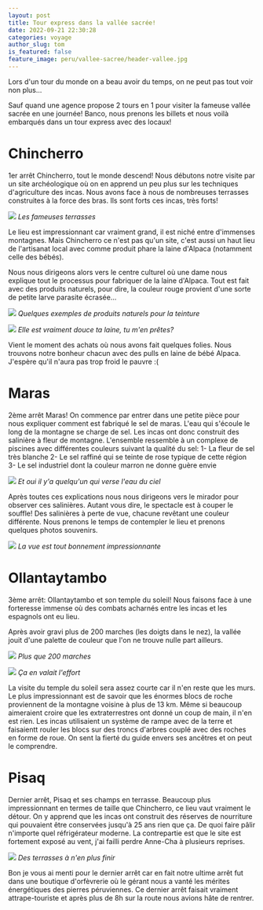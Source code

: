 ```yaml
---
layout: post
title: Tour express dans la vallée sacrée!
date: 2022-09-21 22:30:28
categories: voyage
author_slug: tom
is_featured: false
feature_image: peru/vallee-sacree/header-vallee.jpg
---
```


Lors d'un tour du monde on a beau avoir du temps, on ne peut pas tout voir non plus...

Sauf quand une agence propose 2 tours en 1 pour visiter la fameuse vallée sacrée en une journée! Banco, nous prenons les billets et nous
voilà embarqués dans un tour express avec des locaux!

# Chincherro

1er arrêt Chincherro, tout le monde descend! Nous débutons notre visite par un site archéologique où on en apprend un peu
plus sur les techniques d'agriculture des incas. Nous avons face à nous de nombreuses terrasses construites à la force des bras.
Ils sont forts ces incas, très forts!

![](../img/peru/vallee-sacree/vallee-1.jpg)
*Les fameuses terrasses*

Le lieu est impressionnant car vraiment grand, il est niché entre d'immenses montagnes. Mais Chincherro ce n'est pas qu'un site,
c'est aussi un haut lieu de l'artisanat local avec comme produit phare la laine d'Alpaca (notamment celle des bébés).

Nous nous dirigeons alors vers le centre culturel où une dame nous explique tout le processus pour fabriquer de la laine
d'Alpaca. Tout est fait avec des produits naturels, pour dire, la couleur rouge provient d'une sorte de petite larve parasite écrasée...

![](../img/peru/vallee-sacree/vallee-2.jpg)
*Quelques exemples de produits naturels pour la teinture*

![](../img/peru/vallee-sacree/vallee-3.jpg)
*Elle est vraiment douce ta laine, tu m'en prêtes?*

Vient le moment des achats où nous avons fait quelques folies. Nous trouvons notre bonheur chacun avec des pulls en laine
de bébé Alpaca. J'espère qu'il n'aura pas trop froid le pauvre :(

# Maras

2ème arrêt Maras! On commence par entrer dans une petite pièce pour nous expliquer comment est fabriqué le sel de maras.
L'eau qui s'écoule le long de la montagne se charge de sel. Les incas ont donc construit des salinière à fleur de montagne.
L'ensemble ressemble à un complexe de piscines avec différentes couleurs suivant la qualité du sel:
1- La fleur de sel très blanche
2- Le sel raffiné qui se teinte de rose typique de cette région
3- Le sel industriel dont la couleur marron ne donne guère envie

![](../img/peru/vallee-sacree/vallee-4.jpg)
*Et oui il y'a quelqu'un qui verse l'eau du ciel*

Après toutes ces explications nous nous dirigeons vers le mirador pour observer ces salinières. Autant vous dire, le spectacle
est à couper le souffle! Des salinières à perte de vue, chacune revêtant une couleur différente. Nous prenons le temps de contempler
le lieu et prenons quelques photos souvenirs.

![](../img/peru/vallee-sacree/vallee-5.jpg)
*La vue est tout bonnement impressionnante*

# Ollantaytambo

3ème arrêt: Ollantaytambo et son temple du soleil! Nous faisons face à une forteresse immense où des combats acharnés entre les incas
et les espagnols ont eu lieu.

Après avoir gravi plus de 200 marches (les doigts dans le nez), la vallée jouit d'une palette de couleur que l'on ne trouve nulle
part ailleurs.

![](../img/peru/vallee-sacree/vallee-6.jpg)
*Plus que 200 marches*

![](../img/peru/vallee-sacree/vallee-7.jpg)
*Ça en valait l'effort*

La visite du temple du soleil sera assez courte car il n'en reste que les murs. Le plus impressionnant est de savoir que les
énormes blocs de roche proviennent de la montagne voisine à plus de 13 km. Même si beaucoup aimeraient croire que les
extraterrestres ont donné un coup de main, il n'en est rien. Les incas utilisaient un système de rampe avec de la terre et
faisaientt rouler les blocs sur des troncs d'arbres couplé avec des roches en forme de roue. On sent la fierté du guide
envers ses ancêtres et on peut le comprendre.

# Pisaq

Dernier arrêt, Pisaq et ses champs en terrasse. Beaucoup plus impressionnant en termes de taille que Chincherro, ce lieu vaut
vraiment le détour. On y apprend que les incas ont construit des réserves de nourriture qui pouvaient être conservées jusqu'à 25 ans
rien que ça. De quoi faire pâlir n'importe quel réfrigérateur moderne. La contrepartie est que le site est fortement exposé
au vent, j'ai failli perdre Anne-Cha à plusieurs reprises.

![](../img/peru/vallee-sacree/vallee-8.jpg)
*Des terrasses à n'en plus finir*

Bon je vous ai menti pour le dernier arrêt car en fait notre ultime arrêt fut dans une boutique d'orfèvrerie où le gérant
nous a vanté les mérites énergétiques des pierres péruviennes. Ce dernier arrêt faisait vraiment attrape-touriste et après plus de 8h
sur la route nous avions hâte de rentrer.





